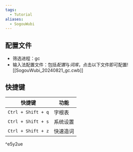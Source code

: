 ```yaml
---
tags:
  - Tutorial
aliases:
  - SogouWubi
---
```

## 配置文件
- 筛选进程：gc 
- 输入法配置文件：包括*配置*与*词库*，点击以下文件即可配置![[SogouWubi_20240821_gc.cwb]]
## 快捷键

| 快捷键                | 功能   |
| ------------------ | ---- |
| `Ctrl + Shift + q` | 字根表  |
| `Ctrl + Shift + s` | 系统设置 |
| `Ctrl + Shift + z` | 快速造词 |

^e5y2ue
